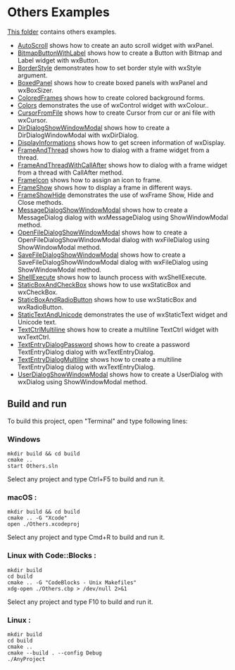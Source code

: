 # Others Examples

[This folder](.) contains others examples.

* [AutoScroll](AutoScroll/README.md) shows how to create an auto scroll widget with wxPanel.
* [BitmapButtonWithLabel](BitmapButtonWithLabel/README.md) shows how to create a Button with Bitmap and Label widget with wxButton.
* [BorderStyle](BorderStyle/README.md) demonstrates how to set border style with wxStyle argument.
* [BoxedPanel](BoxedPanel/README.md) shows how to create boxed panels with wxPanel and wxBoxSizer.
* [ColoredFrames](ColoredFrames/README.md) shows how to create colored background forms.
* [Colors](Colors/README.md) demonstrates the use of wxControl widget with wxColour..
* [CursorFromFile](CursorFromFile/README.md) shows how to create Cursor from cur or ani file with wxCursor.
* [DirDialogShowWindowModal](DirDialogShowWindowModal/README.md) shows how to create a DirDialogWindowModal with wxDirDialog.
* [DisplayInformations](DisplayInformations/README.md) shows how to get screen information of wxDisplay.
* [FrameAndThread](FrameAndThread/README.md) shows how to dialog with a frame widget from a thread.
* [FrameAndThreadWithCallAfter](FrameAndThreadWithCallAfter/README.md) shows how to dialog with a frame widget from a thread with CallAfter method.
* [FrameIcon](FrameIcon/README.md) shows how to assign an icon to frame.
* [FrameShow](FrameShow/README.md) shows how to display a frame in different ways.
* [FrameShowHide](FrameShowHide/README.md) demonstrates the use of wxFrame Show, Hide and Close methods.
* [MessageDialogShowWindowModal](MessageDialogShowWindowModal/README.md) shows how to create a MessageDialog dialog with wxMessageDialog using ShowWindowModal method.
* [OpenFileDialogShowWindowModal](OpenFileDialogShowWindowModal/README.md) shows how to create a OpenFileDialogShowWindowModal dialog with wxFileDialog using ShowWindowModal method.
* [SaveFileDialogShowWindowModal](SaveFileDialogShowWindowModal/README.md) shows how to create a SaveFileDialogShowWindowModal dialog with wxFileDialog using ShowWindowModal method.
* [ShellExecute](ShellExecute/README.md) shows how to launch process with wxShellExecute.
* [StaticBoxAndCheckBox](StaticBoxAndCheckBox/README.md) shows how to use wxStaticBox and wxCheckBox.
* [StaticBoxAndRadioButton](StaticBoxAndRadioButton/README.md) shows how to use wxStaticBox and wxRadioButton.
* [StaticTextAndUnicode](StaticTextAndUnicode/README.md) demonstrates the use of wxStaticText widget and Unicode text.
* [TextCtrlMultiline](TextCtrlMultiline/README.md) shows how to create a multiline TextCtrl widget with wxTextCtrl.
* [TextEntryDialogPassword](TextEntryDialogPassword/README.md) shows how to create a password TextEntryDialog dialog with wxTextEntryDialog.
* [TextEntryDialogMultiline](TextEntryDialogMultiline/README.md) shows how to create a multiline TextEntryDialog dialog with wxTextEntryDialog.
* [UserDialogShowWindowModal](UserDialogShowWindowModal/README.md) shows how to create a UserDialog with wxDialog using ShowWindowModal method.

## Build and run

To build this project, open "Terminal" and type following lines:

### Windows
``` shell
mkdir build && cd build
cmake ..
start Others.sln
```

Select any project and type Ctrl+F5 to build and run it.

### macOS :

``` shell
mkdir build && cd build
cmake .. -G "Xcode"
open ./Others.xcodeproj
```

Select any project and type Cmd+R to build and run it.

### Linux with Code::Blocks :

``` shell
mkdir build
cd build
cmake .. -G "CodeBlocks - Unix Makefiles"
xdg-open ./Others.cbp > /dev/null 2>&1
```

Select any project and type F10 to build and run it.

### Linux :

``` shell
mkdir build
cd build
cmake ..
cmake --build . --config Debug
./AnyProject
```
